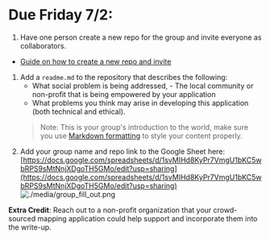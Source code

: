 # Due Friday 7/2:
1. Have one person create a new repo for the group and invite everyone as collaborators. 
- [Guide on how to create a new repo and invite](../Guides/git_creating.md) 
1. Add a `readme.md` to the repository that describes the following:
   - What social problem is being addressed, - The local community or non-profit that is being empowered by your application
   - What problems you think may arise in developing this application (both technical and ethical).
   > Note: This is your group's introduction to the world, make sure you use [Markdown formatting](https://guides.github.com/features/mastering-markdown/) to style your content properly.  
2. Add your group name and repo link to the Google Sheet here: 
[https://docs.google.com/spreadsheets/d/1svMIHd8KyPr7VmgU1bKC5wbRPS9sMtNnjXDgoTH5GMo/edit?usp=sharing](https://docs.google.com/spreadsheets/d/1svMIHd8KyPr7VmgU1bKC5wbRPS9sMtNnjXDgoTH5GMo/edit?usp=sharing)
![./media/group_fill_out.png](./Materials/media/group_fill_out.png)



**Extra Credit**: Reach out to a non-profit organization that your crowd-sourced mapping application could help support and incorporate them into the write-up.
